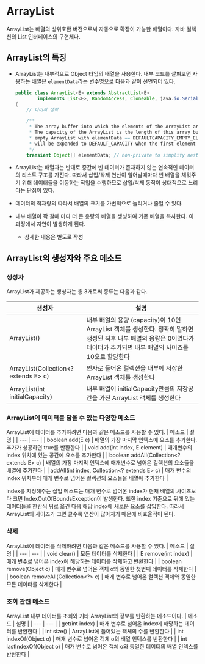 # ArrayList
ArrayList는 배열의 상위호환 버전으로써 자동으로 확장이 가능한 배열이다. 자바 컬렉션의 List 인터페이스의 구현체다.

## ArrayList의 특징
- ArrayList는 내부적으로 Object 타입의 배열을 사용한다. 내부 코드를 살펴보면 사용하는 배열은 `elementData`라는 변수명으로 다음과 같이 선언되어 있다.
    
    ```java
    public class ArrayList<E> extends AbstractList<E>
            implements List<E>, RandomAccess, Cloneable, java.io.Serializable
    {
        // 나머지 생략
    
        /**
         * The array buffer into which the elements of the ArrayList are stored.
         * The capacity of the ArrayList is the length of this array buffer. Any
         * empty ArrayList with elementData == DEFAULTCAPACITY_EMPTY_ELEMENTDATA
         * will be expanded to DEFAULT_CAPACITY when the first element is added.
         */
        transient Object[] elementData; // non-private to simplify nested class access
    ```

- ArrayList는 배열과는 반대로 중간에 빈 데이터가 존재하지 않는 연속적인 데이터의 리스트 구조를 가진다. 따라서 삽입/삭제 연산이 일어날때마다 빈 배열을 채워주기 위해 데이터들을 이동하는 작업을 수행하므로 삽입/삭제 동작이 상대적으로 느리다는 단점이 있다. 

- 데이터의 적재량의 따라서 배열의 크기를 가변적으로 늘리거나 줄일 수 있다.

- 내부 배열이 꽉 찰때 마다 더 큰 용량의 배열을 생성하여 기존 배열을 복사한다. 이 과정에서 지연이 발생하게 된다.
    - 상세한 내용은 별도로 작성


## ArrayList의 생성자와 주요 메소드
### 생성자
ArrayList가 제공하는 생성자는 총 3개로써 종류는 다음과 같다.

| 생성자 | 설명 |
| --- | --- |
| ArrayList() | 내부 배열의 용량 (capacity)이 10인 ArrayList 객체를 생성한다. 정확히 말하면 생성된 직후 내부 배열의 용량은 0이었다가 데이터가 추가되면 내부 배열의 사이즈를 10으로 할당한다 |
| ArrayList(Collection<? extends E> c) | 인자로 들어온 컬렉션을 내부에 저장한 ArrayList 객체를 생성한다 |
| ArrayList(int initialCapacity) | 내부 배열이 initialCapacity만큼의 저장공간을 가진 ArrayList 객체를 생성한다 |

### ArrayList에 데이터를 담을 수 있는 다양한 메소드
ArrayList에 데이터를 추가하려면 다음과 같은 메소드를 사용할 수 있다.
| 메소드 | 설명 |
| --- | --- |
| boolean add(E e) | 배열의 가장 마지막 인덱스에 요소를 추가한다. 추가가 성공하면 true를 반환한다 |
| void add(int index, E element) | 매개변수의 index 위치에 있는 공간에 요소를 추가한다 |
| boolean addAll(Collection<? extends E> c) | 배열의 가장 마지막 인덱스에 매개변수로 넘어온 컬렉션의 요소들을 배열에 추가한다 |
| addAll(int index, Collection<? extends E> c) | 매개 변수의 index 위치부터 매개 변수로 넘어온 컬렉션의 요소들을 배열에 추가한다 |

index를 지정해주는 삽입 메소드는 매개 변수로 넘어온 index가 현재 배열의 사이즈보다 크면 IndexOutOfBoundsException이 발생한다. 또한 index 기준으로 뒤에 있는 데이터들을 한칸씩 뒤로 옮긴 다음 해당 index에 새로운 요소를 삽입한다. 따라서 ArrayList의 사이즈가 크면 클수록 연산이 많아지기 때문에 비효율적이 된다.

### 삭제
ArrayList에 데이터를 삭제하려면 다음과 같은 메소드를 사용할 수 있다.
| 메소드 | 설명 |
| --- | --- |
| void clear() | 모든 데이터를 삭제한다 |
| E remove(int index) | 매개 변수로 넘어온 index에 해당하는 데이터를 삭제하고 반환한다 |
| boolean remove(Object o) | 매개 변수로 넘어온 객체 o와 동일한 첫번째 데이터를 삭제한다 |
| boolean removeAll(Collection<?> c) | 매개 변수로 넘어온 컬렉션 객체와 동일한 모든 데이터를 삭제한다 |


### 조회 관련 메소드
ArrayList 내부 데이터를 조회와 기타 ArrayList의 정보를 반환하는 메소드이다.
| 메소드 | 설명 |
| --- | --- |
| get(int index) | 매개 변수로 넘어온 index에 해당하는 데이터를 반환한다 |
| int size() | ArrayList에 들어있는 객체의 수를 반환한다 |
| int indexOf(Object o) | 매개 변수로 넘어온 객체 o의 배열 인덱스를 반환한다 |
| int lastIndexOf(Object o) | 매개 변수로 넘어온 객체 o와 동일한 데이터의 배열 인덱스를 반환한다 |


